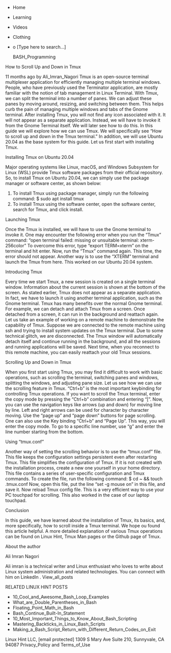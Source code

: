 





















































* Home
* Learning
* Videos
* Clothing
*
  o [Type here to search...]


   BASH_Programming


How to Scroll Up and Down in Tmux

11 months ago
by Ali_Imran_Nagori
Tmux is an open-source terminal multiplexer application for efficiently
managing multiple terminal windows. People, who have previously used the
Terminator application, are mostly familiar with the notion of tab management
in Linux Terminal. With Tmux, we can split the terminal into a number of panes.
We can adjust these panes by moving around, resizing, and switching between
them. This helps curb the pain of managing multiple windows and tabs of the
Gnome terminal.
After installing Tmux, you will not find any icon associated with it. It will
not appear as a separate application. Instead, we will have to invoke it from
the Gnome Terminal itself. We will later see how to do this.
In this guide we will explore how we can use Tmux. We will specifically see
“How to scroll up and down in the Tmux terminal.” In addition, we will use
Ubuntu 20.04 as the base system for this guide. Let us first start with
installing Tmux.

Installing Tmux on Ubuntu 20.04

Major operating systems like Linux, macOS, and Windows Subsystem for Linux
(WSL) provide Tmux software packages from their official repository. So, to
install Tmux on Ubuntu 20.04, we can simply use the package manager or software
center, as shown below:

  1. To install Tmux using package manager, simply run the following command:
     $ sudo apt install tmux
  2. To install Tmux using the software center, open the software center,
     search for Tmux, and click install.


Launching Tmux

Once the Tmux is installed, we will have to use the Gnome terminal to invoke
it. One may encounter the following error when you run the “Tmux” command:
“open terminal failed: missing or unsuitable terminal: xterm-256color”
To overcome this error, type “export TERM=xterm” on the terminal and hit enter.
Now, run the “Tmux” command again. This time, the error should not appear.
Another way is to use the “XTERM” terminal and launch the Tmux from here. This
worked on our Ubuntu 20.04 system.

Introducing Tmux

Every time we start Tmux, a new session is created on a single terminal window.
Information about the current session is shown at the bottom of the screen. As
stated earlier, Tmux does not appear as a separate application. In fact, we
have to launch it using another terminal application, such as the Gnome
terminal. Tmux has many benefits over the normal Gnome terminal. For example,
we can detach and attach Tmux from a screen. Once detached from a screen, it
can run in the background and reattach again.
Let us take an example of working on a remote machine to demonstrate the
capability of Tmux. Suppose we are connected to the remote machine using ssh
and trying to install system updates on the Tmux terminal. Due to some
technical glitch, we are disconnected. The Tmux window will automatically
detach itself and continue running in the background, and all the sessions and
running applications will be saved. Next time, when you reconnect to this
remote machine, you can easily reattach your old Tmux sessions.

Scrolling Up and Down in Tmux

When you first start using Tmux, you may find it difficult to work with basic
operations, such as scrolling the terminal, switching panes and windows,
splitting the windows, and adjusting pane size. Let us see how we can use the
scrolling feature in Tmux.
“Ctrl+b” is the most important keybinding for controlling Tmux operations. If
you want to scroll the Tmux terminal, enter the copy mode by pressing the
“Ctrl+b” combination and entering “[”. Now, you can use the navigation keys
like arrows (up and down) for moving line by line. Left and right arrows can be
used for character by character moving. Use the “page up” and “page down”
buttons for page scrolling.
One can also use the Key binding “Ctrl+b” and “Page Up”. This way, you will
enter the copy mode. To go to a specific line number, use “g” and enter the
line number starting from the bottom.

Using “tmux.conf”

Another way of setting the scrolling behavior is to use the “tmux.conf” file.
This file keeps the configuration settings persistent even after restarting
Tmux. This file simplifies the configuration of Tmux. If it is not created with
the installation process, create a new one yourself in your home directory.
This file contains a series of user-specific configuration and Tmux commands.
To create the file, run the following command:
$ cd ~ && touch .tmux.conf
Now, open this file, put the line “set -g mouse on” in this file, and save it.
Now reload Tmux config file.
This is a very efficient way to use your PC touchpad for scrolling. This also
worked in the case of our laptop touchpad.

Conclusion

In this guide, we have learned about the installation of Tmux, its basics, and,
more specifically, how to scroll inside a Tmux terminal. We hope ou found this
article helpful. A more detailed explanation of various Tmux operations can be
found on Linux Hint, Tmux Man pages or the Github page of Tmux.


About the author


Ali Imran Nagori

Ali imran is a technical writer and Linux enthusiast who loves to write about
Linux system administration and related technologies. You can connect with him
on LinkedIn
.
View_all_posts

RELATED LINUX HINT POSTS


* 10_Cool_and_Awesome_Bash_Loop_Examples
* What_are_Double_Parentheses_in_Bash
* Floating_Point_Math_in_Bash
* Bash_Continue_Built-In_Statement
* 10_Most_Important_Things_to_Know_About_Bash_Scripting
* Mastering_Backticks_in_Linux_Bash_Scripts
* Making_a_Bash_Script_Return_with_Different_Return_Codes_on_Exit

Linux Hint LLC, [email protected]
1309 S Mary Ave Suite 210, Sunnyvale, CA 94087
 Privacy_Policy and Terms_of_Use
